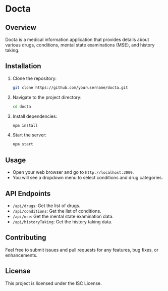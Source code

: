 # Docta

## Overview

Docta is a medical information application that provides details about various drugs, conditions, mental state examinations (MSE), and history taking. 

## Installation

1. Clone the repository:
    ```bash
    git clone https://github.com/yourusername/docta.git
    ```
2. Navigate to the project directory:
    ```bash
    cd docta
    ```
3. Install dependencies:
    ```bash
    npm install
    ```
4. Start the server:
    ```bash
    npm start
    ```

## Usage

- Open your web browser and go to `http://localhost:3009`.
- You will see a dropdown menu to select conditions and drug categories.

## API Endpoints

- `/api/drugs`: Get the list of drugs.
- `/api/conditions`: Get the list of conditions.
- `/api/mse`: Get the mental state examination data.
- `/api/historyTaking`: Get the history taking data.

## Contributing

Feel free to submit issues and pull requests for any features, bug fixes, or enhancements.

## License

This project is licensed under the ISC License.